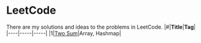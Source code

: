 # LeetCode
There are my solutions and ideas to the problems in LeetCode.
|#|**Title**|**Tag**|
|----|-----|-----|
|1|[Two Sum](./Solutions/001/README.md)|Array, Hashmap|

